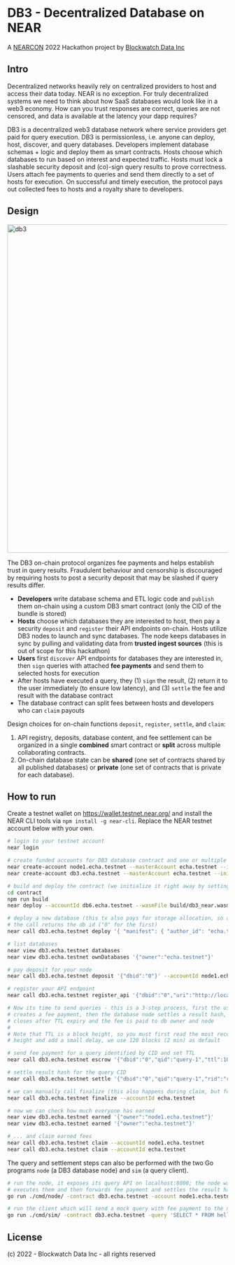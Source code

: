 # DB3 - Decentralized Database on NEAR

A [NEARCON](https://nearcon.org) 2022 Hackathon project by [Blockwatch Data Inc](https://blockwatch.cc)

## Intro

Decentralized networks heavily rely on centralized providers to host and access their data today. NEAR is no exception. For truly decentralized systems we need to think about how SaaS databases would look like in a web3 economy. How can you trust responses are correct, queries are not censored, and data is available at the latency your dapp requires?

DB3 is a decentralized web3 database network where service providers get paid for query execution. DB3 is permissionless, i.e. anyone can deploy, host, discover, and query databases. Developers implement database schemas + logic and deploy them as smart contracts. Hosts choose which databases to run based on interest and expected traffic. Hosts must lock a slashable security deposit and (co)-sign query results to prove correctness. Users attach fee payments to queries and send them directly to a set of hosts for execution. On successful and timely execution, the protocol pays out collected fees to hosts and a royalty share to developers.

## Design

<img width="750" alt="db3" src="https://user-images.githubusercontent.com/910436/189650945-b0d17ecb-ade7-4010-8fba-5e66a606df6c.png">

The DB3 on-chain protocol organizes fee payments and helps establish trust in query results. Fraudulent behaviour and censorship is discouraged by requiring hosts to post a security deposit that may be slashed if query results differ.

* **Developers** write database schema and ETL logic code and `publish` them on-chain using a custom DB3 smart contract (only the CID of the bundle is stored)
* **Hosts** choose which databases they are interested to host, then pay a security `deposit` and `register` their API endpoints on-chain. Hosts utilize DB3 nodes to launch and sync databases. The node keeps databases in sync by pulling and validating data from **trusted ingest sources** (this is out of scope for this hackathon)
* **Users** first `discover` API endpoints for databases they are interested in, then `sign` queries with attached **fee payments** and send them to selected hosts for execution
* After hosts have executed a query, they (1) `sign` the result, (2) return it to the user immediately (to ensure low latency), and (3) `settle` the fee and result with the database contract
* The database contract can split fees between hosts and developers who can `claim` payouts

Design choices for on-chain functions `deposit`, `register`, `settle`, and `claim`:

1. API registry, deposits, database content, and fee settlement can be organized in a single **combined** smart contract or **split** across multiple collaborating contracts.
2. On-chain database state can be **shared** (one set of contracts shared by all published databases) or **private** (one set of contracts that is private for each database).


## How to run

Create a testnet wallet on https://wallet.testnet.near.org/ and install the NEAR CLI tools via `npm install -g near-cli`. Replace the NEAR testnet account below with your own.

```sh
# login to your testnet account
near login

# create funded accounts for DB3 database contract and one or multiple nodes
near create-account node1.echa.testnet --masterAccount echa.testnet --initialBalance 10
near create-account db3.echa.testnet --masterAccount echa.testnet --initialBalance 10

# build and deploy the contract (we initialize it right away by setting the owner)
cd contract
npm run build
near deploy --accountId db6.echa.testnet --wasmFile build/db3_near.wasm --initFunction init --initArgs '{"owner": "echa.testnet"}'

# deploy a new database (this tx also pays for storage allocation, so add some Near)
# the call returns the db id ("0" for the first)
near call db3.echa.testnet deploy '{ "manifest": { "author_id": "echa.testnet", "name": "Hello NEAR", "license": "all rights reserved", "code_cid": "QmehH9PrVpiXKXS6upTS8uBoYecGaQvBXyw351tGQVQg2c", "royalty_bips": "1000"}}' --accountId echa.testnet --amount 1

# list databases
near view db3.echa.testnet databases
near view db3.echa.testnet ownDatabases '{"owner":"echa.testnet"}'

# pay deposit for your node
near call db3.echa.testnet deposit '{"dbid":"0"}' --accountId node1.echa.testnet --amount 10

# register your API endpoint
near call db3.echa.testnet register_api '{"dbid":"0","uri":"http://localhost:8000"}' --accountId node1.echa.testnet

# Now its time to send queries - this is a 3-step process, first the user (query sender)
# creates a fee payment, then the database node settles a result hash, finally the call
# closes after TTL expiry and the fee is paid to db owner and node
#
# Note that TTL is a block height, so you must first read the most recent network block
# height and add a small delay, we use 120 blocks (2 min) as default

# send fee payment for a query identified by CID and set TTL
near call db3.echa.testnet escrow '{"dbid":"0","qid":"query-1","ttl":100112999}' --amount 1 --accountId echa.testnet

# settle result hash for the query CID
near call db3.echa.testnet settle '{"dbid":"0","qid":"query-1","rid":"result-1"}' --accountId node1.echa.testnet

# we can manually call finalize (this also happens during claim, but for demo purposes we will see that fees are paid out after TTL expires)
near call db3.echa.testnet finalize --accountId echa.testnet

# now we can check how much everyone has earned
near view db3.echa.testnet earned '{"owner":"node1.echa.testnet"}'
near view db3.echa.testnet earned '{"owner":"echa.testnet"}'

# ... and claim earned fees
near call db3.echa.testnet claim --accountId node1.echa.testnet
near call db3.echa.testnet claim --accountId echa.testnet
```

The query and settlement steps can also be performed with the two Go programs `node` (a DB3 database node) and `sim` (a query client).

```sh
# run the node, it exposes its query API on localhost:8000; the node waits for queries,
# executes them and then forwards fee payment and settles the result hash
go run ./cmd/node/ -contract db3.echa.testnet -account node1.echa.testnet

# run the client which will send a mock query with fee payment to the node
go run ./cmd/sim/ -contract db3.echa.testnet -query 'SELECT * FROM hello_near' -account echa.testnet
````


## License

(c) 2022 - Blockwatch Data Inc - all rights reserved